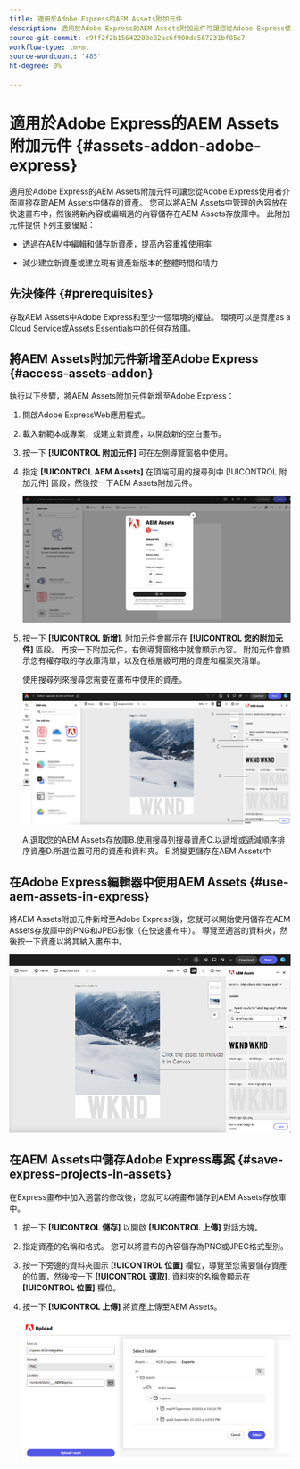 ```yaml
---
title: 適用於Adobe Express的AEM Assets附加元件
description: 適用於Adobe Express的AEM Assets附加元件可讓您從Adobe Express使用者介面直接存取AEM Assets中儲存的資產。
source-git-commit: e9ff2f2b15642288e82ac6f900dc567231bf85c7
workflow-type: tm+mt
source-wordcount: '485'
ht-degree: 0%

---
```


# 適用於Adobe Express的AEM Assets附加元件 {#assets-addon-adobe-express}

適用於Adobe Express的AEM Assets附加元件可讓您從Adobe Express使用者介面直接存取AEM Assets中儲存的資產。 您可以將AEM Assets中管理的內容放在快速畫布中，然後將新內容或編輯過的內容儲存在AEM Assets存放庫中。 此附加元件提供下列主要優點：

* 透過在AEM中編輯和儲存新資產，提高內容重複使用率

* 減少建立新資產或建立現有資產新版本的整體時間和精力

## 先決條件 {#prerequisites}

存取AEM Assets中Adobe Express和至少一個環境的權益。 環境可以是資產as a Cloud Service或Assets Essentials中的任何存放庫。


## 將AEM Assets附加元件新增至Adobe Express {#access-assets-addon}

執行以下步驟，將AEM Assets附加元件新增至Adobe Express：

1. 開啟Adobe ExpressWeb應用程式。

1. 載入新範本或專案，或建立新資產，以開啟新的空白畫布。

1. 按一下 **[!UICONTROL 附加元件]** 可在左側導覽窗格中使用。

1. 指定 **[!UICONTROL AEM Assets]** 在頂端可用的搜尋列中 [!UICONTROL 附加元件] 區段，然後按一下AEM Assets附加元件。

   ![AEM Assets附加元件](assets/aem-assets-add-on.png)

1. 按一下 **[!UICONTROL 新增]**. 附加元件會顯示在 **[!UICONTROL 您的附加元件]** 區段。 再按一下附加元件，右側導覽窗格中就會顯示內容。 附加元件會顯示您有權存取的存放庫清單，以及在根層級可用的資產和檔案夾清單。

   使用搜尋列來搜尋您需要在畫布中使用的資產。

   ![在AEM Assets附加元件中搜尋資產](assets/assets-add-on-browse-assets.png)

   A.選取您的AEM Assets存放庫B.使用搜尋列搜尋資產C.以遞增或遞減順序排序資產D.所選位置可用的資產和資料夾。 E.將變更儲存在AEM Assets中



## 在Adobe Express編輯器中使用AEM Assets {#use-aem-assets-in-express}

將AEM Assets附加元件新增至Adobe Express後，您就可以開始使用儲存在AEM Assets存放庫中的PNG和JPEG影像（在快速畫布中）。 導覽至適當的資料夾，然後按一下資產以將其納入畫布中。

![包含來自Assets附加元件的資產](assets/aem-assets-add-on-include-assets.png)


## 在AEM Assets中儲存Adobe Express專案 {#save-express-projects-in-assets}

在Express畫布中加入適當的修改後，您就可以將畫布儲存到AEM Assets存放庫中。

1. 按一下 **[!UICONTROL 儲存]** 以開啟 **[!UICONTROL 上傳]** 對話方塊。
1. 指定資產的名稱和格式。 您可以將畫布的內容儲存為PNG或JPEG格式型別。

1. 按一下旁邊的資料夾圖示 **[!UICONTROL 位置]** 欄位，導覽至您需要儲存資產的位置，然後按一下 **[!UICONTROL 選取]**. 資料夾的名稱會顯示在 **[!UICONTROL 位置]** 欄位。

1. 按一下 **[!UICONTROL 上傳]** 將資產上傳至AEM Assets。

   ![在AEM中儲存資產](assets/aem-assets-add-on-save.png)

